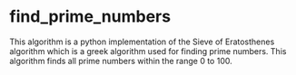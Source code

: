 # find_prime_numbers
This algorithm is a python implementation of the Sieve of Eratosthenes algorithm which is a greek algorithm used for finding prime numbers. This algorithm finds all prime numbers within the range 0 to 100. 
